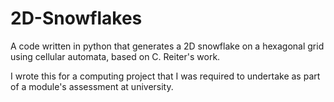 # 2D-Snowflakes
A code written in python that generates a 2D snowflake on a hexagonal grid using cellular automata, based on C. Reiter's work.

I wrote this for a computing project that I was required to undertake as part of a module's assessment at university. 



